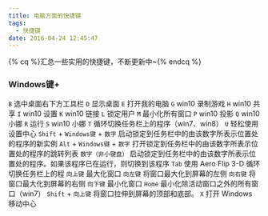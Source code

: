 ```yaml
---
title: 电脑方面的快捷键
tags:
  - 快捷键
date: 2016-04-24 12:45:47
---
```


{% cq %}汇总一些实用的快捷键，不断更新中~{% endcq %}

<!--more-->
### Windows键+
`B` 选中桌面右下方工具栏
`D` 显示桌面
`E` 打开我的电脑
`G` win10 录制游戏
`H` win10 共享
`I` win10 设置
`K` win10 链接
`L` 锁定用户
`M` 最小化所有窗口
`P` win10 投影
`Q` win10 小娜
`R` 运行
`S` win10 小娜
`T` 循环切换任务栏上的程序（win7、win8）
`U` 轻松使用设置中心
`Shift` + `Windows键` + `数字` 启动锁定到任务栏中的由该数字所表示位置处的程序的新实例
`Alt` + `Windows键` + `数字` 打开锁定到任务栏中的由该数字所表示位置处的程序的跳转列表 
`数字（非小键盘）` 启动锁定到任务栏中的由该数字所表示位置处的程序。如果该程序已在运行，则切换到该程序
`Tab` 使用 Aero Flip 3-D 循环切换任务栏上的程
`向上键` 最大化窗口
`向左键` 将窗口最大化到屏幕的左侧
`向右键` 将窗口最大化到屏幕的右侧
`向下键` 最小化窗口
`Home` 最小化除活动窗口之外的所有窗口（win7）
`Shift` + `向上键` 将窗口拉伸到屏幕的顶部和底部。
`X` 打开 Windows 移动中心